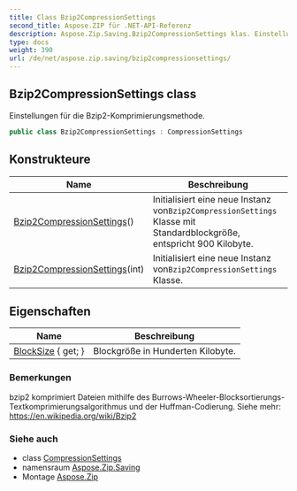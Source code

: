 ```yaml
---
title: Class Bzip2CompressionSettings
second_title: Aspose.ZIP für .NET-API-Referenz
description: Aspose.Zip.Saving.Bzip2CompressionSettings klas. Einstellungen für die Bzip2Komprimierungsmethode.
type: docs
weight: 390
url: /de/net/aspose.zip.saving/bzip2compressionsettings/
---
```

## Bzip2CompressionSettings class

Einstellungen für die Bzip2-Komprimierungsmethode.

```csharp
public class Bzip2CompressionSettings : CompressionSettings
```

## Konstrukteure

| Name | Beschreibung |
| --- | --- |
| [Bzip2CompressionSettings](bzip2compressionsettings/#constructor)() | Initialisiert eine neue Instanz von`Bzip2CompressionSettings` Klasse mit Standardblockgröße, entspricht 900 Kilobyte. |
| [Bzip2CompressionSettings](bzip2compressionsettings/#constructor_1)(int) | Initialisiert eine neue Instanz von`Bzip2CompressionSettings` Klasse. |

## Eigenschaften

| Name | Beschreibung |
| --- | --- |
| [BlockSize](../../aspose.zip.saving/bzip2compressionsettings/blocksize/) { get; } | Blockgröße in Hunderten Kilobyte. |

### Bemerkungen

bzip2 komprimiert Dateien mithilfe des Burrows-Wheeler-Blocksortierungs-Textkomprimierungsalgorithmus und der Huffman-Codierung. Siehe mehr: https://en.wikipedia.org/wiki/Bzip2

### Siehe auch

* class [CompressionSettings](../compressionsettings/)
* namensraum [Aspose.Zip.Saving](../../aspose.zip.saving/)
* Montage [Aspose.Zip](../../)


